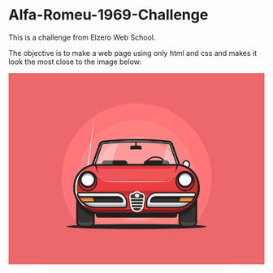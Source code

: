 # Alfa-Romeu-1969-Challenge

This is a challenge from Elzero Web School.

The objective is to make a web page using only html and css and makes it look the most close to the image below:

![alt text](https://github.com/OussamaAmireche/Alfa-Romeu-1969/blob/main/alpha-romeo-1969.jpg?raw=true)
